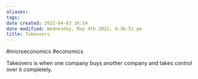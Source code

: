 ```yaml
---
aliases: 
tags: 
date created: 2022-04-03 16:14
date modified: Wednesday, May 4th 2022, 9:36:51 pm
title: Takeovers
---
```


#microeconomics #economics

Takeovers is when one company buys another company and takes control over it completely.
